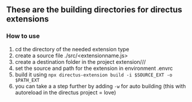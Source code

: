 ## These are the building directories for directus extensions

### How to use
1. cd the directory of the needed extension type
2. create a source file ./src/<extensionname.js>
3. create a destination folder in the project extension/<extensiontype>/<extensionname>/
4. set the source and path for the extension in environment .envrc
5. build it using `npx directus-extension build -i $SOURCE_EXT -o $PATH_EXT`
6. you can take a a step further by adding `-w` for auto building (this with autoreload in the directus project = love)
